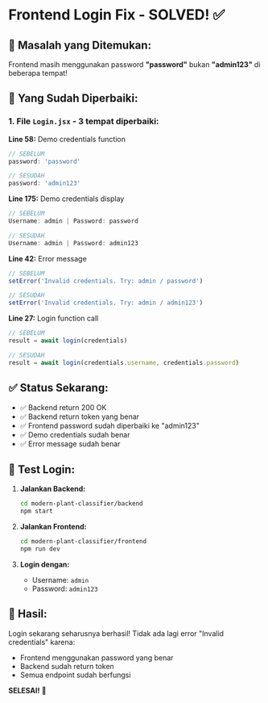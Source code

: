 # Frontend Login Fix - SOLVED! ✅

## 🎯 **Masalah yang Ditemukan:**

Frontend masih menggunakan password **"password"** bukan **"admin123"** di beberapa tempat!

## 🔧 **Yang Sudah Diperbaiki:**

### 1. File `Login.jsx` - 3 tempat diperbaiki:

**Line 58:** Demo credentials function
```javascript
// SEBELUM
password: 'password'

// SESUDAH  
password: 'admin123'
```

**Line 175:** Demo credentials display
```javascript
// SEBELUM
Username: admin | Password: password

// SESUDAH
Username: admin | Password: admin123
```

**Line 42:** Error message
```javascript
// SEBELUM
setError('Invalid credentials. Try: admin / password')

// SESUDAH
setError('Invalid credentials. Try: admin / admin123')
```

**Line 27:** Login function call
```javascript
// SEBELUM
result = await login(credentials)

// SESUDAH
result = await login(credentials.username, credentials.password)
```

## ✅ **Status Sekarang:**

- ✅ Backend return 200 OK
- ✅ Backend return token yang benar
- ✅ Frontend password sudah diperbaiki ke "admin123"
- ✅ Demo credentials sudah benar
- ✅ Error message sudah benar

## 🧪 **Test Login:**

1. **Jalankan Backend:**
   ```bash
   cd modern-plant-classifier/backend
   npm start
   ```

2. **Jalankan Frontend:**
   ```bash
   cd modern-plant-classifier/frontend
   npm run dev
   ```

3. **Login dengan:**
   - Username: `admin`
   - Password: `admin123`

## 🎉 **Hasil:**

Login sekarang seharusnya berhasil! Tidak ada lagi error "Invalid credentials" karena:
- Frontend menggunakan password yang benar
- Backend sudah return token
- Semua endpoint sudah berfungsi

**SELESAI!** 🚀

